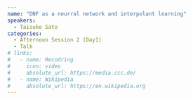 ```yaml
---
name: "DNF as a neurral network and interpolant learning"
speakers:
  - Taisuke Sato
categories:
  - Afternoon Session 2 (Day1)
  - Talk
# links:
#   - name: Recodring
#     icon: video
#     absolute_url: https://media.ccc.de/
#   - name: Wikipedia
#     absolute_url: https://en.wikipedia.org
---
```


